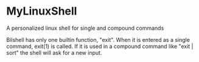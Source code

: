 # MyLinuxShell
A personalized linux shell for single and compound commands

Bilshell has only one builtin function, "exit".
When it is entered as a single command, exit(1) is called.
If it is used in a compound command like "exit | sort" the shell will ask for a new input.
